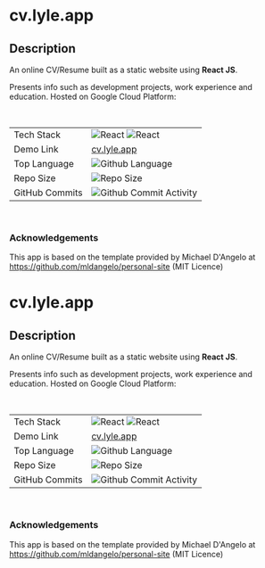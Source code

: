 
# cv.lyle.app

## Description
An online CV/Resume built as a static website using <b>React JS</b>. 

Presents info such as development projects, work experience and education. Hosted on Google Cloud Platform:

<br />

|                |                                                                                                                                                                                                                                       |
|----------------|---------------------------------------------------------------------------------------------------------------------------------------------------------------------------------------------------------------------------------------|
| Tech Stack     | <div>![React](https://img.shields.io/badge/react-%2320232a.svg?style=for-the-badge&logo=react&logoColor=%2361DAFB) ![React](https://img.shields.io/badge/GoogleCloud-4285F4.svg?style=for-the-badge&logo=googlecloud&logoColor=white) |
| Demo Link      | [cv.lyle.app](https://cv.lyle.app)                                                                                                                                                                                                    |
| Top Language   | ![Github Language](https://img.shields.io/github/languages/top/lylio/cv.lyle.app?style=for-the-badge)                                                                                                                                 |
| Repo Size      | ![Repo Size](https://img.shields.io/github/repo-size/lylio/cv.lyle.app?style=for-the-badge)                                                                                                                                           |
| GitHub Commits | ![Github Commit Activity](https://img.shields.io/github/commit-activity/m/lylio/cv.lyle.app?style=for-the-badge)                                                                                                                      |

<br>

### Acknowledgements

This app is based on the template provided by Michael D'Angelo at https://github.com/mldangelo/personal-site (MIT Licence)


# cv.lyle.app

## Description
An online CV/Resume built as a static website using <b>React JS</b>. 

Presents info such as development projects, work experience and education. Hosted on Google Cloud Platform:

<br />

|                |                                                                                                                                                                                                                                       |
|----------------|---------------------------------------------------------------------------------------------------------------------------------------------------------------------------------------------------------------------------------------|
| Tech Stack     | <div>![React](https://img.shields.io/badge/react-%2320232a.svg?style=for-the-badge&logo=react&logoColor=%2361DAFB) ![React](https://img.shields.io/badge/GoogleCloud-4285F4.svg?style=for-the-badge&logo=googlecloud&logoColor=white) |
| Demo Link      | [cv.lyle.app](https://cv.lyle.app)                                                                                                                                                                                                    |
| Top Language   | ![Github Language](https://img.shields.io/github/languages/top/lylio/cv.lyle.app?style=for-the-badge)                                                                                                                                 |
| Repo Size      | ![Repo Size](https://img.shields.io/github/repo-size/lylio/cv.lyle.app?style=for-the-badge)                                                                                                                                           |
| GitHub Commits | ![Github Commit Activity](https://img.shields.io/github/commit-activity/m/lylio/cv.lyle.app?style=for-the-badge)                                                                                                                      |

<br>

### Acknowledgements

This app is based on the template provided by Michael D'Angelo at https://github.com/mldangelo/personal-site (MIT Licence)


